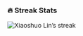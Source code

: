<h3>🔥 Streak Stats</h3>

<p><img title="🔥 Xiaoshuo Lin’s streak" alt="Xiaoshuo Lin’s streak" src="https://streak-stats.demolab.com/?user=Xiaoshuo-Lin&theme=monokai-metallian&hide_border=true&short_numbers=true"/></p>

